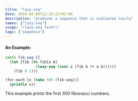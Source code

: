 ```yaml
---
title: "lazy-seq"
date: 2019-04-06T12:19:22+02:00
description: "produces a sequence that is evaluated lazily"
names: ["lazy-seq"]
usage: "(lazy-seq form*)"
tags: ["sequence"]
---
```

#### An Example:

```clojure
(defn fib-seq []
  (let [fib (fn fib[a b]
              (lazy-seq (cons a (fib b (+ a b)))))]
    (fib 0 1)))

(for-each [x (take 300 (fib-seq))]
  (println x))
```

This example prints the first 300 fibonacci numbers.
